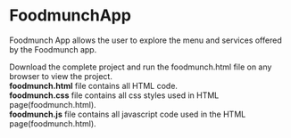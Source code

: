 # FoodmunchApp
Foodmunch App allows the user to explore the menu and services offered by the Foodmunch app.

Download the complete project and run the foodmunch.html file on any browser to view the project. <br />
**foodmunch.html** file contains all HTML code. <br />
**foodmunch.css** file contains all css styles used in HTML page(foodmunch.html). <br />
**foodmunch.js** file contains all javascript code used in the HTML page(foodmunch.html).
